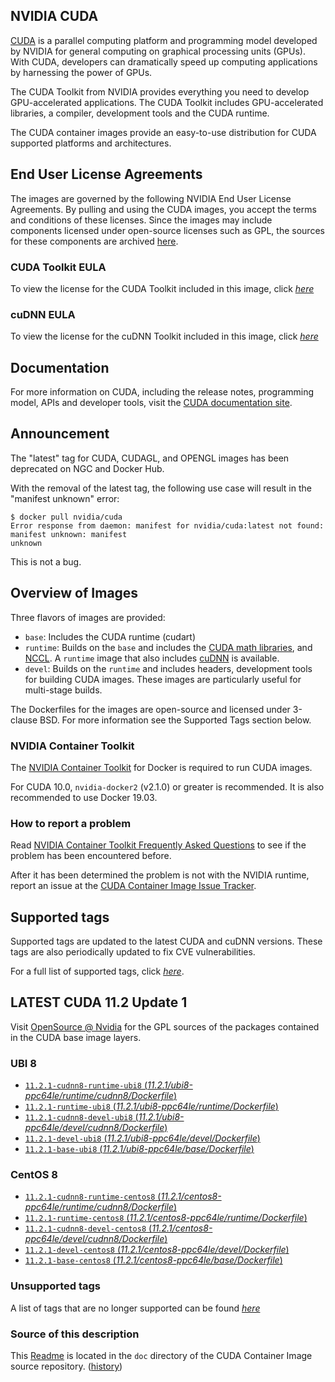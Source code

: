 ## NVIDIA CUDA

[CUDA](https://developer.nvidia.com/cuda-zone) is a parallel computing platform and programming model developed by NVIDIA for general computing on graphical processing units (GPUs). With CUDA, developers can dramatically speed up computing applications by harnessing the power of GPUs.

The CUDA Toolkit from NVIDIA provides everything you need to develop GPU-accelerated applications. The CUDA Toolkit includes GPU-accelerated libraries, a compiler, development tools and the CUDA runtime.

The CUDA container images provide an easy-to-use distribution for CUDA supported platforms and architectures.

## End User License Agreements

The images are governed by the following NVIDIA End User License Agreements. By pulling and using the CUDA images, you accept the terms and conditions of these licenses.
Since the images may include components licensed under open-source licenses such as GPL, the sources for these components are archived [here](https://developer.download.nvidia.com/compute/cuda/opensource/image).

### CUDA Toolkit EULA

To view the license for the CUDA Toolkit included in this image, click [*here*](http://docs.nvidia.com/cuda/eula/index.html)

### cuDNN EULA

To view the license for the cuDNN Toolkit included in this image, click [*here*](https://docs.nvidia.com/deeplearning/sdk/cudnn-sla/index.html)

## Documentation

For more information on CUDA, including the release notes, programming model, APIs and developer tools, visit the [CUDA documentation site](https://docs.nvidia.com/cuda).

## Announcement

The "latest" tag for CUDA, CUDAGL, and OPENGL images has been deprecated on NGC and Docker Hub.

With the removal of the latest tag, the following use case will result in the "manifest unknown"
error:

```
$ docker pull nvidia/cuda
Error response from daemon: manifest for nvidia/cuda:latest not found: manifest unknown: manifest
unknown
```

This is not a bug.

## Overview of Images

Three flavors of images are provided:
- `base`: Includes the CUDA runtime (cudart)
- `runtime`: Builds on the `base` and includes the [CUDA math libraries](https://developer.nvidia.com/gpu-accelerated-libraries), and [NCCL](https://developer.nvidia.com/nccl). A `runtime` image that also includes [cuDNN](https://developer.nvidia.com/cudnn) is available.
- `devel`: Builds on the `runtime` and includes headers, development tools for building CUDA images. These images are particularly useful for multi-stage builds.

The Dockerfiles for the images are open-source and licensed under 3-clause BSD. For more information see the Supported Tags section below.

### NVIDIA Container Toolkit

The [NVIDIA Container Toolkit](https://github.com/NVIDIA/nvidia-docker) for Docker is required to run CUDA images.

For CUDA 10.0, `nvidia-docker2` (v2.1.0) or greater is recommended. It is also recommended to use Docker 19.03.

### How to report a problem

Read [NVIDIA Container Toolkit Frequently Asked Questions](https://github.com/NVIDIA/nvidia-docker/wiki/Frequently-Asked-Questions) to see if the problem has been encountered before.

After it has been determined the problem is not with the NVIDIA runtime, report an issue at the [CUDA Container Image Issue Tracker](https://gitlab.com/nvidia/container-images/cuda/-/issues).

## Supported tags

Supported tags are updated to the latest CUDA and cuDNN versions. These tags are also periodically updated to fix CVE vulnerabilities.

For a full list of supported tags, click [*here*](https://gitlab.com/nvidia/container-images/cuda/blob/master/doc/supported-tags.md).

## LATEST CUDA 11.2 Update 1

Visit [OpenSource @ Nvidia](https://developer.download.nvidia.com/compute/cuda/opensource/image/) for the GPL sources of the packages contained in the CUDA base image layers.

### UBI 8
- [`11.2.1-cudnn8-runtime-ubi8` (*11.2.1/ubi8-ppc64le/runtime/cudnn8/Dockerfile*)](https://gitlab.com/nvidia/container-images/cuda/blob/master/dist/11.2.1/ubi8-ppc64le/runtime/cudnn8/Dockerfile)
- [`11.2.1-runtime-ubi8` (*11.2.1/ubi8-ppc64le/runtime/Dockerfile*)](https://gitlab.com/nvidia/container-images/cuda/blob/master/dist/11.2.1/ubi8-ppc64le/runtime/Dockerfile)
- [`11.2.1-cudnn8-devel-ubi8` (*11.2.1/ubi8-ppc64le/devel/cudnn8/Dockerfile*)](https://gitlab.com/nvidia/container-images/cuda/blob/master/dist/11.2.1/ubi8-ppc64le/devel/cudnn8/Dockerfile)
- [`11.2.1-devel-ubi8` (*11.2.1/ubi8-ppc64le/devel/Dockerfile*)](https://gitlab.com/nvidia/container-images/cuda/blob/master/dist/11.2.1/ubi8-ppc64le/devel/Dockerfile)
- [`11.2.1-base-ubi8` (*11.2.1/ubi8-ppc64le/base/Dockerfile*)](https://gitlab.com/nvidia/container-images/cuda/blob/master/dist/11.2.1/ubi8-ppc64le/base/Dockerfile)
### CentOS 8
- [`11.2.1-cudnn8-runtime-centos8` (*11.2.1/centos8-ppc64le/runtime/cudnn8/Dockerfile*)](https://gitlab.com/nvidia/container-images/cuda/blob/master/dist/11.2.1/centos8-ppc64le/runtime/cudnn8/Dockerfile)
- [`11.2.1-runtime-centos8` (*11.2.1/centos8-ppc64le/runtime/Dockerfile*)](https://gitlab.com/nvidia/container-images/cuda/blob/master/dist/11.2.1/centos8-ppc64le/runtime/Dockerfile)
- [`11.2.1-cudnn8-devel-centos8` (*11.2.1/centos8-ppc64le/devel/cudnn8/Dockerfile*)](https://gitlab.com/nvidia/container-images/cuda/blob/master/dist/11.2.1/centos8-ppc64le/devel/cudnn8/Dockerfile)
- [`11.2.1-devel-centos8` (*11.2.1/centos8-ppc64le/devel/Dockerfile*)](https://gitlab.com/nvidia/container-images/cuda/blob/master/dist/11.2.1/centos8-ppc64le/devel/Dockerfile)
- [`11.2.1-base-centos8` (*11.2.1/centos8-ppc64le/base/Dockerfile*)](https://gitlab.com/nvidia/container-images/cuda/blob/master/dist/11.2.1/centos8-ppc64le/base/Dockerfile)

### Unsupported tags

A list of tags that are no longer supported can be found [*here*](https://gitlab.com/nvidia/container-images/cuda/blob/master/doc/unsupported-tags.md)

### Source of this description

This [Readme](https://gitlab.com/nvidia/container-images/cuda/blob/master/doc/README.md) is located in the `doc` directory of the CUDA Container Image source repository. ([history](https://gitlab.com/nvidia/container-images/cuda/commits/master/doc/README.md))